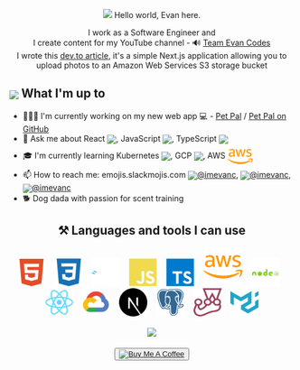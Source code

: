 <div align="center">
  
<img src="https://media.giphy.com/media/hvRJCLFzcasrR4ia7z/giphy.gif" width="32"> Hello world, Evan here. 

I work as a Software Engineer and  <br/>
  I create content for my YouTube channel - 🔊 [Team Evan Codes](https://www.youtube.com/channel/UCBN0IU2eFovhsF0kOuvpSkQ/videos) <br/>
  I wrote this [dev.to article](https://dev.to/imevanc/nextjs-aws-s3-upload-3njb), it's a simple Next.js application allowing you to upload photos to an Amazon Web Services S3 storage bucket

  
  
</div>
<div align="left">
  <h2><img align="center"
                src="https://emojis.slackmojis.com/emojis/images/1584726375/8272/blob-cool.gif?1584726375" width="28" />
            What I'm up to</h2>
        <ul>
          <li> 👨🏻‍💻 I'm currently working on my new web app 💻 - <a href="https://pet-pal.vercel.app">Pet Pal</a> / <a href="https://github.com/imevanc/pet-pal">Pet Pal on GitHub</a></li>
            <li> 💬 Ask me about React <img align="center"
                    src="https://emojis.slackmojis.com/emojis/images/1473950148/1161/react.png?1473950148"
                    width="20" />, JavaScript <img align="center"
                    src="https://emojis.slackmojis.com/emojis/images/1450441296/151/javascript.png?1450441296"
                    width="20" />, TypeScript <img align="center" src="https://user-images.githubusercontent.com/96417438/199995998-75471604-7dcd-4edb-8916-9c35f931e92f.png" width="20"</li>
            <li> 🎓 I'm currently learning Kubernetes <img align="center" src="https://user-images.githubusercontent.com/96417438/199997086-48a653dc-e6ad-491b-8e86-934e5296bab9.png" width="20"/>, GCP <img align="center" src="https://user-images.githubusercontent.com/96417438/199997229-c3d04314-20a5-44af-b2dd-0070db6ea72b.png" width="20"/>,  AWS <img align="center" src="https://github.com/devicons/devicon/blob/master/icons/amazonwebservices/amazonwebservices-plain-wordmark.svg" width="45"/>  </li>
            <li>📫 How to reach me: emojis.slackmojis.com
              <img align="center" src="https://user-images.githubusercontent.com/96417438/223284009-b0e293a2-8ca8-4d55-8f74-6a34ced34baf.png" width="20" /><a href="https://twitter.com/teamevancodes" target="_blank">@imevanc</a>, 
              <img align="center" src="https://user-images.githubusercontent.com/96417438/223284153-a7a6c1b7-67b4-4d5c-9f52-1b7b13082ab5.png" width="20" /><a href="https://stackoverflow.com/users/21338003/evan" target="_blank">@imevanc</a>,
              <img align="center" src="https://user-images.githubusercontent.com/96417438/223284614-3aafd533-4806-4d8e-a876-7ef082851edc.png" width="30" /><a href="https://stackoverflow.com/users/21338003/evan](https://dev.to/imevanc)" target="_blank">@imevanc</a>
            </li>
            <li>🐕 Dog dada with passion for scent training</li>
        </ul>
</div>
 
<div align="center">
  <h2> ⚒️ Languages and tools I can use</h2>
<img width="50" src="https://github.com/devicons/devicon/blob/master/icons/html5/html5-plain.svg" alt="html 5"/>&nbsp;&nbsp;&nbsp;
<img width="50" src="https://github.com/devicons/devicon/blob/master/icons/css3/css3-plain.svg" alt="css 3" />&nbsp;&nbsp;&nbsp;
<img width="50" src="https://github.com/devicons/devicon/blob/master/icons/tailwindcss/tailwindcss-original-wordmark.svg"/>&nbsp;&nbsp;&nbsp;
<img width="50" src="https://github.com/devicons/devicon/blob/master/icons/javascript/javascript-plain.svg" alt="javascript"/>&nbsp;&nbsp;&nbsp;
<img width="50" src="https://github.com/devicons/devicon/blob/master/icons/typescript/typescript-plain.svg" alt="javascript"/>&nbsp;&nbsp;&nbsp;
<img width="70" src="https://github.com/devicons/devicon/blob/master/icons/amazonwebservices/amazonwebservices-plain-wordmark.svg" alt="aws"/>&nbsp;&nbsp;&nbsp;
<img width="50" src="https://github.com/devicons/devicon/blob/master/icons/nodejs/nodejs-plain-wordmark.svg" alt="node js"/>&nbsp;&nbsp;&nbsp;
<img width="50" src="https://github.com/devicons/devicon/blob/master/icons/react/react-original.svg" alt="react js"/>&nbsp;&nbsp;&nbsp;
<img width="50" src="https://github.com/devicons/devicon/blob/master/icons/googlecloud/googlecloud-original.svg" alt="gcp"/>&nbsp;&nbsp;&nbsp;
<img width="50" src="https://github.com/devicons/devicon/blob/master/icons/nextjs/nextjs-original.svg" alt="react js"/>&nbsp;&nbsp;&nbsp;
<img width="50" src="https://github.com/devicons/devicon/blob/master/icons/postgresql/postgresql-plain.svg" alt="postgres sql" />&nbsp;&nbsp;&nbsp;
<img width="50" src="https://github.com/devicons/devicon/blob/master/icons/jest/jest-plain.svg" alt="jest"/>&nbsp;&nbsp;&nbsp;
<img width="50" src="https://github.com/devicons/devicon/blob/master/icons/materialui/materialui-plain.svg" alt="materialui"/>
</div>

<div align="center">
  <br/>
  <img src="https://komarev.com/ghpvc/?username=imevanc&color=brightgreen&style=flat-square&label=PROFILE+VIEWS +" width="130" />
  <br/>
  <br/>
  <button>
    <a href="https://www.buymeacoffee.com/imevanc" target="_blank">
      <img src="https://cdn.buymeacoffee.com/buttons/default-orange.png" alt="Buy Me A Coffee" width="200">
    </a>
  </button>
</div>
